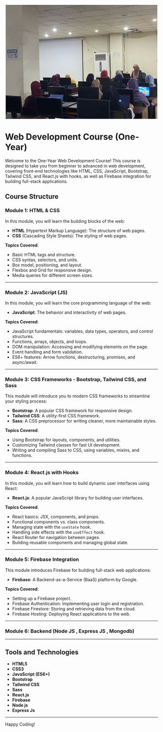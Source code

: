 <p align="center">
  <img src="./images/1722114483466.jpg" alt="Web Development Course" width="500" />
</p>

# **Web Development Course (One-Year)**

Welcome to the One-Year Web Development Course! This course is designed to take you from beginner to advanced in web development, covering front-end technologies like HTML, CSS, JavaScript, Bootstrap, Tailwind CSS, and React.js with hooks, as well as Firebase integration for building full-stack applications.

## **Course Structure**

### **Module 1: HTML & CSS**
In this module, you will learn the building blocks of the web:
- **HTML** (Hypertext Markup Language): The structure of web pages.
- **CSS** (Cascading Style Sheets): The styling of web pages.

**Topics Covered**:
- Basic HTML tags and structure.
- CSS syntax, selectors, and units.
- Box model, positioning, and layout.
- Flexbox and Grid for responsive design.
- Media queries for different screen sizes.

---

### **Module 2: JavaScript (JS)**
In this module, you will learn the core programming language of the web:
- **JavaScript**: The behavior and interactivity of web pages.

**Topics Covered**:
- JavaScript fundamentals: variables, data types, operators, and control structures.
- Functions, arrays, objects, and loops.
- DOM manipulation: Accessing and modifying elements on the page.
- Event handling and form validation.
- ES6+ features: Arrow functions, destructuring, promises, and async/await.

---

### **Module 3: CSS Frameworks - Bootstrap, Tailwind CSS, and Sass**
This module will introduce you to modern CSS frameworks to streamline your styling process:
- **Bootstrap**: A popular CSS framework for responsive design.
- **Tailwind CSS**: A utility-first CSS framework.
- **Sass**: A CSS preprocessor for writing cleaner, more maintainable styles.

**Topics Covered**:
- Using Bootstrap for layouts, components, and utilities.
- Customizing Tailwind classes for fast UI development.
- Writing and compiling Sass to CSS, using variables, mixins, and functions.

---

### **Module 4: React.js with Hooks**
In this module, you will learn how to build dynamic user interfaces using React:
- **React.js**: A popular JavaScript library for building user interfaces.

**Topics Covered**:
- React basics: JSX, components, and props.
- Functional components vs. class components.
- Managing state with the `useState` hook.
- Handling side effects with the `useEffect` hook.
- React Router for navigation between pages.
- Building reusable components and managing global state.
  
---

### **Module 5: Firebase Integration**
This module introduces Firebase for building full-stack web applications:
- **Firebase**: A Backend-as-a-Service (BaaS) platform by Google.

**Topics Covered**:
- Setting up a Firebase project.
- Firebase Authentication: Implementing user login and registration.
- Firebase Firestore: Storing and retrieving data from the cloud.
- Firebase Hosting: Deploying React applications to the web.
  

---


### **Module 6: Backend (Node JS , Express JS , Mongodb)**

  
---

## **Tools and Technologies**
- **HTML5**
- **CSS3**
- **JavaScript (ES6+)**
- **Bootstrap**
- **Tailwind CSS**
- **Sass**
- **React.js**
- **Firebase**
- **Node js**
- **Express Js**
---
Happy Coding!

